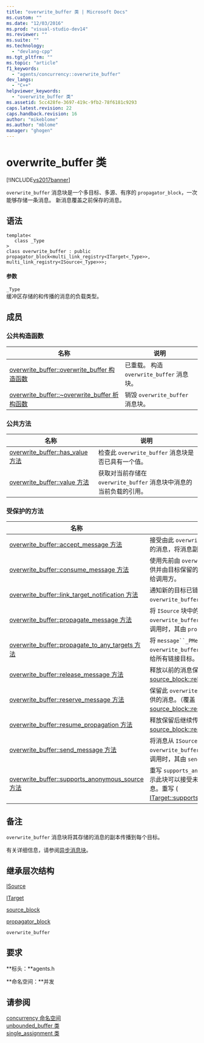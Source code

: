 ```yaml
---
title: "overwrite_buffer 类 | Microsoft Docs"
ms.custom: ""
ms.date: "12/03/2016"
ms.prod: "visual-studio-dev14"
ms.reviewer: ""
ms.suite: ""
ms.technology: 
  - "devlang-cpp"
ms.tgt_pltfrm: ""
ms.topic: "article"
f1_keywords: 
  - "agents/concurrency::overwrite_buffer"
dev_langs: 
  - "C++"
helpviewer_keywords: 
  - "overwrite_buffer 类"
ms.assetid: 5cc428fe-3697-419c-9fb2-78f6181c9293
caps.latest.revision: 22
caps.handback.revision: 16
author: "mikeblome"
ms.author: "mblome"
manager: "ghogen"
---
```

# overwrite_buffer 类
[!INCLUDE[vs2017banner](../../../assembler/inline/includes/vs2017banner.md)]

`overwrite_buffer` 消息块是一个多目标、多源、有序的 `propagator_block`，一次能够存储一条消息。  新消息覆盖之前保存的消息。  
  
## 语法  
  
```  
template<  
   class _Type  
>  
class overwrite_buffer : public propagator_block<multi_link_registry<ITarget<_Type>>, multi_link_registry<ISource<_Type>>>;  
```  
  
#### 参数  
 `_Type`  
 缓冲区存储的和传播的消息的负载类型。  
  
## 成员  
  
### 公共构造函数  
  
|名称|说明|  
|--------|--------|  
|[overwrite\_buffer::overwrite\_buffer 构造函数](../Topic/overwrite_buffer::overwrite_buffer%20Constructor.md)|已重载。  构造 `overwrite_buffer` 消息块。|  
|[overwrite\_buffer::~overwrite\_buffer 析构函数](../Topic/overwrite_buffer::~overwrite_buffer%20Destructor.md)|销毁 `overwrite_buffer` 消息块。|  
  
### 公共方法  
  
|名称|说明|  
|--------|--------|  
|[overwrite\_buffer::has\_value 方法](../Topic/overwrite_buffer::has_value%20Method.md)|检查此 `overwrite_buffer` 消息块是否已具有一个值。|  
|[overwrite\_buffer::value 方法](../Topic/overwrite_buffer::value%20Method.md)|获取对当前存储在 `overwrite_buffer` 消息块中消息的当前负载的引用。|  
  
### 受保护的方法  
  
|名称|说明|  
|--------|--------|  
|[overwrite\_buffer::accept\_message 方法](../Topic/overwrite_buffer::accept_message%20Method.md)|接受由此 `overwrite_buffer` 消息块提供的消息，将消息副本返还给调用方。|  
|[overwrite\_buffer::consume\_message 方法](../Topic/overwrite_buffer::consume_message%20Method.md)|使用先前由 `overwrite_buffer` 消息块提供并由目标保留的消息，将消息副本返还给调用方。|  
|[overwrite\_buffer::link\_target\_notification 方法](../Topic/overwrite_buffer::link_target_notification%20Method.md)|通知新的目标已链接至此 `overwrite_buffer` 消息块的回调。|  
|[overwrite\_buffer::propagate\_message 方法](../Topic/overwrite_buffer::propagate_message%20Method.md)|将 `ISource` 块中的消息异步传递到此 `overwrite_buffer` 消息块中。  在由源块调用时，其由 `propagate` 方法调用。|  
|[overwrite\_buffer::propagate\_to\_any\_targets 方法](../Topic/overwrite_buffer::propagate_to_any_targets%20Method.md)|将 `message``_PMessage` 放置在此 `overwrite_buffer` 消息块中，并将它提供给所有链接目标。|  
|[overwrite\_buffer::release\_message 方法](../Topic/overwrite_buffer::release_message%20Method.md)|释放以前的消息保留。（覆盖 [source\_block::release\_message](../Topic/source_block::release_message%20Method.md)。）|  
|[overwrite\_buffer::reserve\_message 方法](../Topic/overwrite_buffer::reserve_message%20Method.md)|保留此 `overwrite_buffer` 消息块之前提供的消息。（覆盖 [source\_block::reserve\_message](../Topic/source_block::reserve_message%20Method.md)。）|  
|[overwrite\_buffer::resume\_propagation 方法](../Topic/overwrite_buffer::resume_propagation%20Method.md)|释放保留后继续传播。（覆盖 [source\_block::resume\_propagation](../Topic/source_block::resume_propagation%20Method.md)。）|  
|[overwrite\_buffer::send\_message 方法](../Topic/overwrite_buffer::send_message%20Method.md)|将消息从 `ISource` 块同步传递到此 `overwrite_buffer` 消息块中。  在由源块调用时，其由 `send` 方法调用。|  
|[overwrite\_buffer::supports\_anonymous\_source 方法](../Topic/overwrite_buffer::supports_anonymous_source%20Method.md)|重写 `supports_anonymous_source` 方法表示此块可以接受未链接的源为其提供的消息。重写 \( [ITarget::supports\_anonymous\_source](../Topic/ITarget::supports_anonymous_source%20Method.md)。\)|  
  
## 备注  
 `overwrite_buffer` 消息块将其存储的消息的副本传播到每个目标。  
  
 有关详细信息，请参阅[异步消息块](../../../parallel/concrt/asynchronous-message-blocks.md)。  
  
## 继承层次结构  
 [ISource](../../../parallel/concrt/reference/isource-class.md)  
  
 [ITarget](../../../parallel/concrt/reference/itarget-class.md)  
  
 [source\_block](../../../parallel/concrt/reference/source-block-class.md)  
  
 [propagator\_block](../../../parallel/concrt/reference/propagator-block-class.md)  
  
 `overwrite_buffer`  
  
## 要求  
 **标头：**agents.h  
  
 **命名空间：**并发  
  
## 请参阅  
 [concurrency 命名空间](../../../parallel/concrt/reference/concurrency-namespace.md)   
 [unbounded\_buffer 类](../Topic/unbounded_buffer%20Class.md)   
 [single\_assignment 类](../../../parallel/concrt/reference/single-assignment-class.md)
